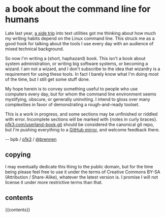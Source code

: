 a book about the command line for humans
========================================

Late last year, [a side trip](//p1k3.com/2013/8/4) into text utilities got me
thinking about how much my writing habits depend on the Linux command line.
This struck me as a good hook for talking about the tools I use every day
with an audience of mixed technical background.

So now I'm writing a (short, haphazard) book.  This isn't a book about system
administration, or writing big software systems, or becoming a wizard.  I am
not a wizard, and I don't subscribe to the idea that wizardry is a requirement
for using these tools.  In fact I barely know what I'm doing most of the time,
but I still get some stuff done.

My hope herein is to convey something useful to people who use computers every
day, but for whom the command line environment seems mystifying, obscure, or
generally uninviting.  I intend to gloss over many complexities in favor of
demonstrating a rough-and-ready toolset.

This is a work in progress, and some sections may be unfinished or riddled with
error.  Incomplete sections will be marked with {notes in curly braces}.
[p1k3.com/userland-book.git](//p1k3.com/userland-book.git) should be considered
the canonical git repo, but I'm pushing everything to a [GitHub
mirror](https://github.com/brennen/userland-book), and welcome feedback there.

-- bpb / [p1k3](//p1k3.com) / [@brennen](https://twitter.com/brennen)

<div class=details>
  <h2 class=clicker>copying</h2>
  <div class=full>
    <p>I may eventually dedicate this thing to the public domain, but for the time
    being please feel free to use it under the terms of Creative Commons BY-SA
    (Attribution / Share-Alike), whatever the latest version is.  I promise I will
    not license it under more restrictive terms than that.</p>
  </div>
</div>

<div class=details>
  <h2 class=clicker>contents</h2>
  <div class=full>
    {{contents}}
  </div>
</div>
